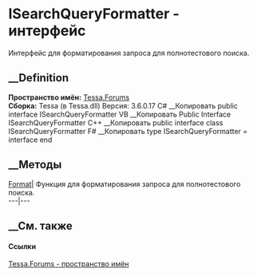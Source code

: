 # ISearchQueryFormatter - интерфейс
Интерфейс для форматирования запроса для полнотестового поиска.
## __Definition
 **Пространство имён:** [Tessa.Forums](N_Tessa_Forums.htm)  
 **Сборка:** Tessa (в Tessa.dll) Версия: 3.6.0.17
C# __Копировать
     public interface ISearchQueryFormatter
VB __Копировать
     Public Interface ISearchQueryFormatter
C++ __Копировать
     public interface class ISearchQueryFormatter
F# __Копировать
     type ISearchQueryFormatter = interface end
##  __Методы
[Format](M_Tessa_Forums_ISearchQueryFormatter_Format.htm)|  Функция для
форматирования запроса для полнотестового поиска.  
---|---  
## __См. также
#### Ссылки
[Tessa.Forums - пространство имён](N_Tessa_Forums.htm)
